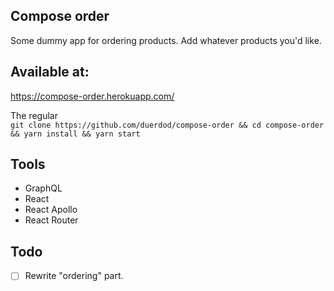 ## Compose order

Some dummy app for ordering products. Add whatever products you'd like.

## Available at:

https://compose-order.herokuapp.com/

The regular  
`git clone https://github.com/duerdod/compose-order && cd compose-order && yarn install && yarn start`

## Tools

- GraphQL
- React
- React Apollo
- React Router

## Todo

- [ ] Rewrite "ordering" part.
